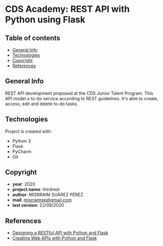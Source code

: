 # CDS Academy: REST API with Python using Flask

## Table of contents
* [General Info](#general-info)
* [Technologies](#technologies)
* [Copyright](#copyright)
* [References](#references)

## General Info
REST API development proposed at the CDS Junior Talent Program. This API model a to-do service according to REST guidelines. It's able to create, access, edit and delete to-do tasks.

## Technologies
Project is created with:
* Python 3
* Flask
* PyCharm
* Git

## Copyright

- **year**: 2020
- **project name**: thirdrest
- **author**: MISRRAIM SUÁREZ PÉREZ
- **mail**: misrraimsp@gmail.com
- **last version**: 22/09/2020

## References
- [Designing a RESTful API with Python and Flask](https://blog.miguelgrinberg.com/post/designing-a-restful-api-with-python-and-flask)
- [Creating Web APIs with Python and Flask](https://programminghistorian.org/en/lessons/creating-apis-with-python-and-flask)
